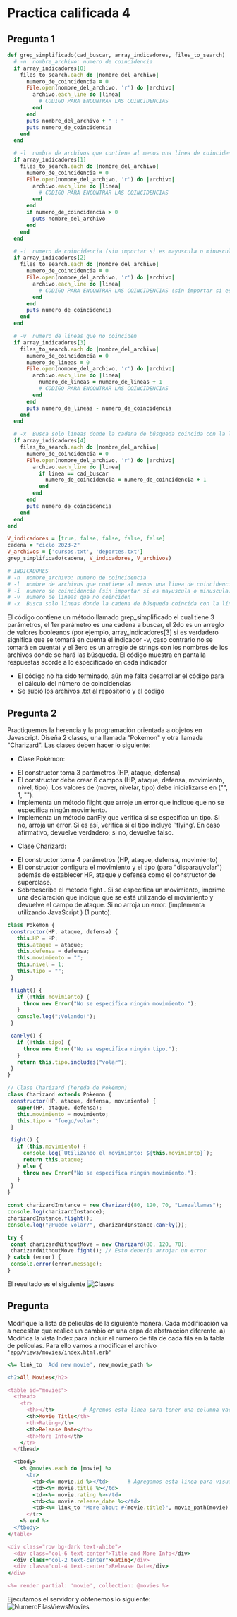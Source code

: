 # Practica calificada 4
## Pregunta 1
``` ruby
def grep_simplificado(cad_buscar, array_indicadores, files_to_search)
  # -n  nombre_archivo: numero de coincidencia
  if array_indicadores[0]
    files_to_search.each do |nombre_del_archivo|
      numero_de_coincidencia = 0
      File.open(nombre_del_archivo, 'r') do |archivo|
        archivo.each_line do |linea|
          # CODIGO PARA ENCONTRAR LAS COINCIDENCIAS
        end
      end
      puts nombre_del_archivo + " : "
      puts numero_de_coincidencia
    end
  end

  # -l  nombre de archivos que contiene al menos una linea de coincidencia
  if array_indicadores[1]
    files_to_search.each do |nombre_del_archivo|
      numero_de_coincidencia = 0
      File.open(nombre_del_archivo, 'r') do |archivo|
        archivo.each_line do |linea|
          # CODIGO PARA ENCONTRAR LAS COINCIDENCIAS
        end
      end
      if numero_de_coincidencia > 0
        puts nombre_del_archivo
      end
    end
  end

  # -i  numero de coincidencia (sin importar si es mayuscula o minuscula)
  if array_indicadores[2]
    files_to_search.each do |nombre_del_archivo|
      numero_de_coincidencia = 0
      File.open(nombre_del_archivo, 'r') do |archivo|
        archivo.each_line do |linea|
          # CODIGO PARA ENCONTRAR LAS COINCIDENCIAS (sin importar si es mayuscula o minuscula)
        end
      end
      puts numero_de_coincidencia
    end
  end

  # -v  numero de lineas que no coinciden
  if array_indicadores[3]
    files_to_search.each do |nombre_del_archivo|
      numero_de_coincidencia = 0
      numero_de_lineas = 0
      File.open(nombre_del_archivo, 'r') do |archivo|
        archivo.each_line do |linea|
          numero_de_lineas = numero_de_lineas + 1
          # CODIGO PARA ENCONTRAR LAS COINCIDENCIAS
        end
      end
      puts numero_de_lineas - numero_de_coincidencia
    end
  end

  # -x  Busca solo líneas donde la cadena de búsqueda coincida con la línea completa
  if array_indicadores[4]
    files_to_search.each do |nombre_del_archivo|
      numero_de_coincidencia = 0
      File.open(nombre_del_archivo, 'r') do |archivo|
        archivo.each_line do |linea|
          if linea == cad_buscar
            numero_de_coincidencia = numero_de_coincidencia + 1
          end
        end
      end
      puts numero_de_coincidencia
    end
  end
end

V_indicadores = [true, false, false, false, false]
cadena = "ciclo 2023-2"
V_archivos = ['cursos.txt', 'deportes.txt']
grep_simplificado(cadena, V_indicadores, V_archivos)

# INDICADORES
# -n  nombre_archivo: numero de coincidencia
# -l  nombre de archivos que contiene al menos una linea de coincidencia
# -i  numero de coincidencia (sin importar si es mayuscula o minuscula)
# -v  numero de lineas que no coinciden
# -x  Busca solo líneas donde la cadena de búsqueda coincida con la línea completa
```

El código contiene un método llamado grep_simplificado el cual tiene 3 parámetros, el 1er parámetro es una cadena a buscar, el 2do es un arreglo de valores booleanos (por ejemplo, array_indicadores[3] si es verdadero significa que se tomará en cuenta el indicador -v, caso contrario no se tomará en cuenta) y el 3ero es un arreglo de strings con los nombres de los archivos donde se hará las búsqueda.
El código muestra en pantalla respuestas acorde a lo especificado en cada indicador

- El código no ha sido terminado, aún me falta desarrollar el código para el cálculo del número de coincidencias
- Se subió los archivos .txt al repositorio y el código

## Pregunta 2
Practiquemos la herencia y la programación orientada a objetos en Javascript. Diseña 2 clases, una llamada "Pokemon" y otra llamada "Charizard". Las clases deben hacer lo siguiente:
- Clase Pokémon:
* El constructor toma 3 parámetros (HP, ataque, defensa)
* El constructor debe crear 6 campos (HP, ataque, defensa, movimiento, nivel, tipo). Los valores de (mover, nivelar, tipo) debe inicializarse en ("", 1, "").
* Implementa un método flight que arroje un error que indique que no se especifica ningún movimiento.
* Implementa un método canFly que verifica si se especifica un tipo. Si no, arroja un error. Si es así, verifica si el tipo incluye ‘’flying’. En caso afirmativo, devuelve verdadero; si no, devuelve falso.
  
- Clase Charizard:
* El constructor toma 4 parámetros (HP, ataque, defensa, movimiento)
* El constructor configura el movimiento y el tipo (para "disparar/volar") además de establecer HP, ataque y defensa como el constructor de superclase.
* Sobreescribe el método fight . Si se especifica un movimiento, imprime una declaración que indique que se está utilizando el movimiento y devuelve el campo de ataque. Si no arroja un error.  (implementa utilizando JavaScript )  (1 punto).

``` javascript
class Pokemon {
 constructor(HP, ataque, defensa) {
   this.HP = HP;
   this.ataque = ataque;
   this.defensa = defensa;
   this.movimiento = "";
   this.nivel = 1;
   this.tipo = "";
 }

 flight() {
   if (!this.movimiento) {
     throw new Error("No se especifica ningún movimiento.");
   }
   console.log("¡Volando!");
 }

 canFly() {
   if (!this.tipo) {
     throw new Error("No se especifica ningún tipo.");
   }
   return this.tipo.includes("volar");
 }
}

// Clase Charizard (hereda de Pokémon)
class Charizard extends Pokemon {
 constructor(HP, ataque, defensa, movimiento) {
   super(HP, ataque, defensa);
   this.movimiento = movimiento;
   this.tipo = "fuego/volar";
 }

 fight() {
   if (this.movimiento) {
     console.log(`Utilizando el movimiento: ${this.movimiento}`);
     return this.ataque;
   } else {
     throw new Error("No se especifica ningún movimiento.");
   }
 }
}

const charizardInstance = new Charizard(80, 120, 70, "Lanzallamas");
console.log(charizardInstance);
charizardInstance.flight();
console.log("¿Puede volar?", charizardInstance.canFly());

try {
 const charizardWithoutMove = new Charizard(80, 120, 70);
 charizardWithoutMove.fight(); // Esto debería arrojar un error
} catch (error) {
 console.error(error.message);
}
```

El resultado es el siguiente
![Clases](Image/Clases.png)

## Pregunta
Modifique la lista de películas de la siguiente manera. Cada modificación va a necesitar que realice un cambio en una capa de abstracción diferente.
a) Modifica la vista Index para incluir el número de fila de cada fila en la tabla de películas.
Para ello vamos a modificar el archivo ```'app/views/movies/index.html.erb'```


``` ruby
<%= link_to 'Add new movie', new_movie_path %>

<h2>All Movies</h2>

<table id="movies">
  <thead>
    <tr>
      <th></th>         # Agremos esta linea para tener una columna vacia al lado izquierdo
      <th>Movie Title</th>
      <th>Rating</th>
      <th>Release Date</th>
      <th>More Info</th>
    </tr>
  </thead>

  <tbody>
    <% @movies.each do |movie| %>
      <tr>
        <td><%= movie.id %></td>      # Agregamos esta linea para visualizar el número de fila de cada fila en la tabla de películas
        <td><%= movie.title %></td>
        <td><%= movie.rating %></td>
        <td><%= movie.release_date %></td>
        <td><%= link_to "More about #{movie.title}", movie_path(movie) %></td>
      </tr>
    <% end %>
  </tbody>
</table>

<div class="row bg-dark text-white">
  <div class="col-6 text-center">Title and More Info</div>
  <div class="col-2 text-center">Rating</div>
  <div class="col-4 text-center">Release Date</div>
</div>

<%= render partial: 'movie', collection: @movies %>
```

Ejecutamos el servidor y obtenemos lo siguiente: 
![NumeroFilasViewsMovies](Image/NumeroFilasViewsMovies.png)
